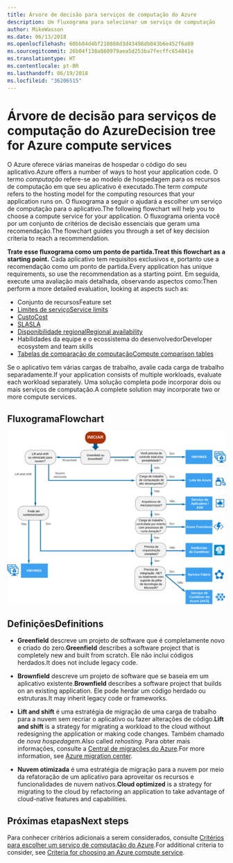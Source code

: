```yaml
---
title: Árvore de decisão para serviços de computação do Azure
description: Um fluxograma para selecionar um serviço de computação
author: MikeWasson
ms.date: 06/13/2018
ms.openlocfilehash: 60bb84d4bf210888d3d43498db043b6e452f6a80
ms.sourcegitcommit: 26b04f138a860979aea5d253ba7fecffc654841e
ms.translationtype: HT
ms.contentlocale: pt-BR
ms.lasthandoff: 06/19/2018
ms.locfileid: "36206515"
---
```

# <a name="decision-tree-for-azure-compute-services"></a><span data-ttu-id="0062f-103">Árvore de decisão para serviços de computação do Azure</span><span class="sxs-lookup"><span data-stu-id="0062f-103">Decision tree for Azure compute services</span></span>

<span data-ttu-id="0062f-104">O Azure oferece várias maneiras de hospedar o código do seu aplicativo.</span><span class="sxs-lookup"><span data-stu-id="0062f-104">Azure offers a number of ways to host your application code.</span></span> <span data-ttu-id="0062f-105">O termo *computação* refere-se ao modelo de hospedagem para os recursos de computação em que seu aplicativo é executado.</span><span class="sxs-lookup"><span data-stu-id="0062f-105">The term *compute* refers to the hosting model for the computing resources that your application runs on.</span></span> <span data-ttu-id="0062f-106">O fluxograma a seguir o ajudará a escolher um serviço de computação para o aplicativo.</span><span class="sxs-lookup"><span data-stu-id="0062f-106">The following flowchart will help you to choose a compute service for your application.</span></span> <span data-ttu-id="0062f-107">O fluxograma orienta você por um conjunto de critérios de decisão essenciais que geram uma recomendação.</span><span class="sxs-lookup"><span data-stu-id="0062f-107">The flowchart guides you through a set of key decision criteria to reach a recommendation.</span></span> 

<span data-ttu-id="0062f-108">**Trate esse fluxograma como um ponto de partida.**</span><span class="sxs-lookup"><span data-stu-id="0062f-108">**Treat this flowchart as a starting point.**</span></span> <span data-ttu-id="0062f-109">Cada aplicativo tem requisitos exclusivos e, portanto use a recomendação como um ponto de partida.</span><span class="sxs-lookup"><span data-stu-id="0062f-109">Every application has unique requirements, so use the recommendation as a starting point.</span></span> <span data-ttu-id="0062f-110">Em seguida, execute uma avaliação mais detalhada, observando aspectos como:</span><span class="sxs-lookup"><span data-stu-id="0062f-110">Then perform a more detailed evaluation, looking at aspects such as:</span></span>
 
- <span data-ttu-id="0062f-111">Conjunto de recursos</span><span class="sxs-lookup"><span data-stu-id="0062f-111">Feature set</span></span>
- [<span data-ttu-id="0062f-112">Limites de serviço</span><span class="sxs-lookup"><span data-stu-id="0062f-112">Service limits</span></span>](/azure/azure-subscription-service-limits)
- [<span data-ttu-id="0062f-113">Custo</span><span class="sxs-lookup"><span data-stu-id="0062f-113">Cost</span></span>](https://azure.microsoft.com/pricing/)
- [<span data-ttu-id="0062f-114">SLA</span><span class="sxs-lookup"><span data-stu-id="0062f-114">SLA</span></span>](https://azure.microsoft.com/support/legal/sla/)
- [<span data-ttu-id="0062f-115">Disponibilidade regional</span><span class="sxs-lookup"><span data-stu-id="0062f-115">Regional availability</span></span>](https://azure.microsoft.com/global-infrastructure/services/)
- <span data-ttu-id="0062f-116">Habilidades da equipe e o ecossistema do desenvolvedor</span><span class="sxs-lookup"><span data-stu-id="0062f-116">Developer ecosystem and team skills</span></span>
- [<span data-ttu-id="0062f-117">Tabelas de comparação de computação</span><span class="sxs-lookup"><span data-stu-id="0062f-117">Compute comparison tables</span></span>](./compute-comparison.md)

<span data-ttu-id="0062f-118">Se o aplicativo tem várias cargas de trabalho, avalie cada carga de trabalho separadamente.</span><span class="sxs-lookup"><span data-stu-id="0062f-118">If your application consists of multiple workloads, evaluate each workload separately.</span></span> <span data-ttu-id="0062f-119">Uma solução completa pode incorporar dois ou mais serviços de computação.</span><span class="sxs-lookup"><span data-stu-id="0062f-119">A complete solution may incorporate two or more compute services.</span></span>

## <a name="flowchart"></a><span data-ttu-id="0062f-120">Fluxograma</span><span class="sxs-lookup"><span data-stu-id="0062f-120">Flowchart</span></span>

![](../images/compute-decision-tree.svg)

## <a name="definitions"></a><span data-ttu-id="0062f-121">Definições</span><span class="sxs-lookup"><span data-stu-id="0062f-121">Definitions</span></span>

- <span data-ttu-id="0062f-122">**Greenfield** descreve um projeto de software que é completamente novo e criado do zero.</span><span class="sxs-lookup"><span data-stu-id="0062f-122">**Greenfield** describes a software project that is completely new and built from scratch.</span></span> <span data-ttu-id="0062f-123">Ele não inclui códigos herdados.</span><span class="sxs-lookup"><span data-stu-id="0062f-123">It does not include legacy code.</span></span> 

- <span data-ttu-id="0062f-124">**Brownfield** descreve um projeto de software que se baseia em um aplicativo existente.</span><span class="sxs-lookup"><span data-stu-id="0062f-124">**Brownfield** describes a software project that builds on an existing application.</span></span> <span data-ttu-id="0062f-125">Ele pode herdar um código herdado ou estruturas.</span><span class="sxs-lookup"><span data-stu-id="0062f-125">It may inherit legacy code or frameworks.</span></span>

- <span data-ttu-id="0062f-126">**Lift and shift** é uma estratégia de migração de uma carga de trabalho para a nuvem sem recriar o aplicativo ou fazer alterações de código.</span><span class="sxs-lookup"><span data-stu-id="0062f-126">**Lift and shift** is a strategy for migrating a workload to the cloud without redesigning the application or making code changes.</span></span> <span data-ttu-id="0062f-127">Também chamado de *nova hospedagem*.</span><span class="sxs-lookup"><span data-stu-id="0062f-127">Also called *rehosting*.</span></span> <span data-ttu-id="0062f-128">Para obter mais informações, consulte a [Central de migrações do Azure](https://azure.microsoft.com/migration/).</span><span class="sxs-lookup"><span data-stu-id="0062f-128">For more information, see [Azure migration center](https://azure.microsoft.com/migration/).</span></span>

- <span data-ttu-id="0062f-129">**Nuvem otimizada** é uma estratégia de migração para a nuvem por meio da refatoração de um aplicativo para aproveitar os recursos e funcionalidades de nuvem nativos.</span><span class="sxs-lookup"><span data-stu-id="0062f-129">**Cloud optimized** is a strategy for migrating to the cloud by refactoring an application to take advantage of cloud-native features and capabilities.</span></span>

## <a name="next-steps"></a><span data-ttu-id="0062f-130">Próximas etapas</span><span class="sxs-lookup"><span data-stu-id="0062f-130">Next steps</span></span>

<span data-ttu-id="0062f-131">Para conhecer critérios adicionais a serem considerados, consulte [Critérios para escolher um serviço de computação do Azure](./compute-comparison.md).</span><span class="sxs-lookup"><span data-stu-id="0062f-131">For additional criteria to consider, see [Criteria for choosing an Azure compute service](./compute-comparison.md).</span></span>
